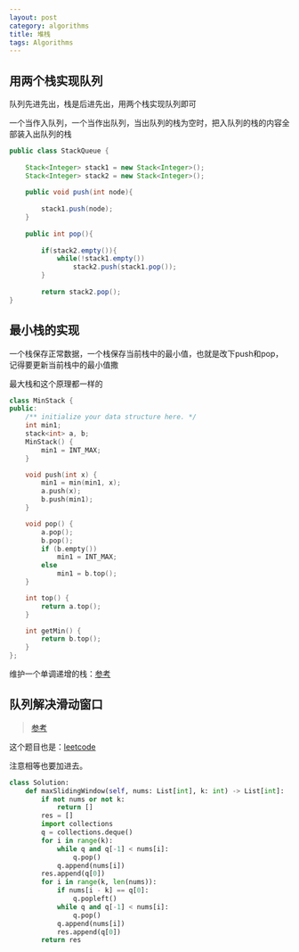 ```yaml
---
layout: post
category: algorithms
title: 堆栈
tags: Algorithms
---
```


## 用两个栈实现队列

队列先进先出，栈是后进先出，用两个栈实现队列即可

一个当作入队列，一个当作出队列，当出队列的栈为空时，把入队列的栈的内容全部装入出队列的栈


```java
public class StackQueue {
    
    Stack<Integer> stack1 = new Stack<Integer>();
    Stack<Integer> stack2 = new Stack<Integer>();
    
    public void push(int node){
        
        stack1.push(node);
    }
    
    public int pop(){
        
        if(stack2.empty()){
            while(!stack1.empty())
                stack2.push(stack1.pop());
        }
        
        return stack2.pop();
}
```


## 最小栈的实现

一个栈保存正常数据，一个栈保存当前栈中的最小值，也就是改下push和pop，记得要更新当前栈中的最小值撒

最大栈和这个原理都一样的

```c++
class MinStack {
public:
	/** initialize your data structure here. */
	int min1;
	stack<int> a, b;
	MinStack() {
		min1 = INT_MAX;
	}

	void push(int x) {
		min1 = min(min1, x);
		a.push(x);
		b.push(min1);
	}

	void pop() {
		a.pop();
		b.pop();
		if (b.empty())
			min1 = INT_MAX;
		else
			min1 = b.top();
	}

	int top() {
		return a.top();
	}

	int getMin() {
		return b.top();
	}
};
```



维护一个单调递增的栈：[参考](https://leetcode-cn.com/problems/bao-han-minhan-shu-de-zhan-lcof/solution/mian-shi-ti-30-bao-han-minhan-shu-de-zhan-fu-zhu-z/)



## 队列解决滑动窗口

> [参考](https://leetcode-cn.com/problems/hua-dong-chuang-kou-de-zui-da-zhi-lcof/solution/mian-shi-ti-59-i-hua-dong-chuang-kou-de-zui-da-1-6/)

这个题目也是：[leetcode](https://leetcode-cn.com/problems/dui-lie-de-zui-da-zhi-lcof/submissions/)

注意相等也要加进去。

```python
class Solution:
    def maxSlidingWindow(self, nums: List[int], k: int) -> List[int]:
        if not nums or not k:
            return []
        res = []
        import collections
        q = collections.deque()
        for i in range(k):
            while q and q[-1] < nums[i]:
                q.pop()
            q.append(nums[i])
        res.append(q[0])
        for i in range(k, len(nums)):
            if nums[i - k] == q[0]:
                q.popleft()
            while q and q[-1] < nums[i]:
                q.pop()
            q.append(nums[i])
            res.append(q[0])
        return res
```

